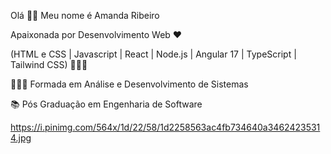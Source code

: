 Olá ✌🏻 
Meu nome é Amanda Ribeiro 

Apaixonada por Desenvolvimento Web ♥ 

(HTML e CSS | Javascript | React | Node.js | Angular 17 | TypeScript | Tailwind CSS) 👩🏻‍💻    

👩🏻‍🎓 Formada em Análise e Desenvolvimento de Sistemas 

📚 Pós Graduação em Engenharia de Software  



https://i.pinimg.com/564x/1d/22/58/1d2258563ac4fb734640a34624235314.jpg
